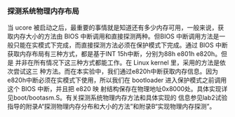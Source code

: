 ### 探测系统物理内存布局

[^待添加]: 在哪里探测物理内存？？？

当 ucore
被启动之后，最重要的事情就是知道还有多少内存可用，一般来说，获取内存大小的方法由
BIOS 中断调用和直接探测两种。但BIOS
中断调用方法是一般只能在实模式下完成，而直接探测方法必须在保护模式下完成。通过
BIOS 中断获取内存布局有三种方式，都是基于INT 15h中断，分别为88h e801h
e820h。但是 并非在所有情况下这三种方式都能工作。在 Linux kernel
里，采用的方法是依次尝试这三
种方法。而在本实验中，我们通过e820h中断获取内存信息。因为e820h中断必须在实模式下使用，所以我们在
bootloader 进入保护模式之前调用这个 BIOS 中断，并且把 e820 映
射结构保存在物理地址0x8000处。具体实现详见boot/bootasm.S。有关探测系统物理内存方法和具体实现的
信息参见lab2试验指导的附录A“探测物理内存分布和大小的方法”和附录B“实现物理内存探测”。
